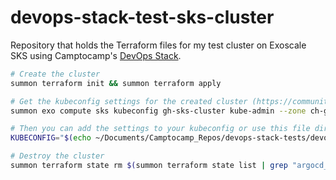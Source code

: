 # devops-stack-test-sks-cluster

Repository that holds the Terraform files for my test cluster on Exoscale SKS using Camptocamp's [DevOps Stack](https://devops-stack.io/).

```bash
# Create the cluster
summon terraform init && summon terraform apply

# Get the kubeconfig settings for the created cluster (https://community.exoscale.com/documentation/sks/quick-start/#kubeconfig)
summon exo compute sks kubeconfig gh-sks-cluster kube-admin --zone ch-gva-2 --group system:masters > gh-sks-cluster-config

# Then you can add the settings to your kubeconfig or use this file directly with the KUBECONFIG environment variables
KUBECONFIG="$(echo ~/Documents/Camptocamp_Repos/devops-stack-tests/devops-stack-test-sks-cluster/gh-sks-cluster-config)" k9s

# Destroy the cluster
summon terraform state rm $(summon terraform state list | grep "argocd_application\|argocd_project\|kubernetes_\|helm_\|keycloak") && summon terraform destroy
```

